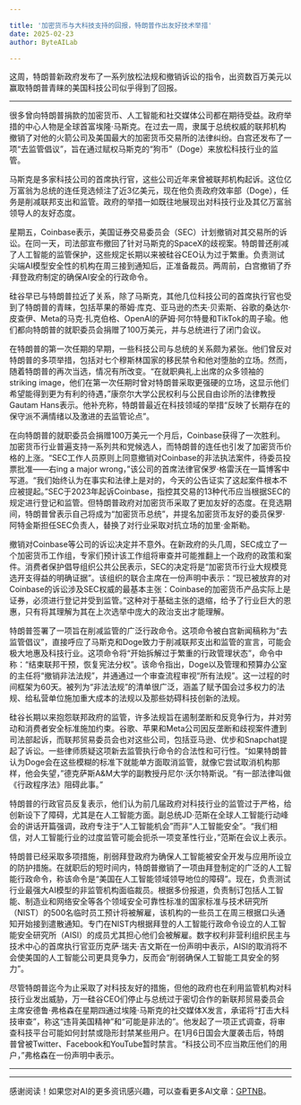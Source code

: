 ```yaml
---

title: '加密货币与大科技支持的回报，特朗普作出友好技术举措'
date: 2025-02-23
author: ByteAILab

---
```


这周，特朗普新政府发布了一系列放松法规和撤销诉讼的指令，出资数百万美元以赢取特朗普青睐的美国科技公司似乎得到了回报。

---
很多曾向特朗普捐款的加密货币、人工智能和社交媒体公司都在期待受益。政府举措的中心人物是全球首富埃隆·马斯克。在过去一周，隶属于总统权威的联邦机构撤销了对他的火箭公司及美国最大的加密货币交易所的法律纠纷。白宫还发布了一项“去监管倡议”，旨在通过赋权马斯克的“狗币”（Doge）来放松科技行业的监管。

马斯克是多家科技公司的首席执行官，这些公司近年来曾被联邦机构起诉。这位亿万富翁为总统的连任竞选倾注了近3亿美元，现在他负责政府效率部（Doge），任务是削减联邦支出和监管。政府的举措一如既往地展现出对科技行业及其亿万富翁领导人的友好态度。

星期五，Coinbase表示，美国证券交易委员会（SEC）计划撤销对其交易所的诉讼。在同一天，司法部宣布撤回了针对马斯克的SpaceX的歧视案。特朗普还削减了人工智能的监管保护，这些规定长期以来被硅谷CEO认为过于繁重。负责测试尖端AI模型安全性的机构在周三接到通知后，正准备裁员。两周前，白宫撤销了乔·拜登政府制定的确保AI安全的行政命令。

硅谷早已与特朗普拉近了关系，除了马斯克，其他几位科技公司的首席执行官也受到了特朗普的青睐，包括苹果的蒂姆·库克、亚马逊的杰夫·贝索斯、谷歌的桑达尔·皮查伊、Meta的马克·扎克伯格、OpenAI的萨姆·阿尔特曼和TikTok的周子瑜。他们都向特朗普的就职委员会捐赠了100万美元，并与总统进行了闭门会议。

在特朗普的第一次任期的早期，一些科技公司与总统的关系颇为紧张。他们曾反对特朗普的多项举措，包括对七个穆斯林国家的移民禁令和他对堕胎的立场。然而，随着特朗普的再次当选，情况有所改变。“在就职典礼上出席的众多领袖的 striking image，他们在第一次任期时曾对特朗普采取更强硬的立场，这显示他们希望能得到更为有利的待遇，”康奈尔大学公民权利与公民自由诊所的法律教授Gautam Hans表示。他补充称，特朗普最近在科技领域的举措“反映了长期存在的保守派不满情绪以及激进的去监管论点”。

在向特朗普的就职委员会捐赠100万美元一个月后，Coinbase获得了一次胜利。加密货币行业普遍支持一系列共和党候选人，而特朗普的连任也引发了加密货币价格的上涨。“SEC工作人员原则上同意撤销对Coinbase的非法执法案件，待委员投票批准——右ing a major wrong，”该公司的首席法律官保罗·格雷沃在一篇博客中写道。“我们始终认为在事实和法律上是对的，今天的公告证实了这起案件根本不应被提起。”SEC于2023年起诉Coinbase，指控其交易的13种代币应当根据SEC的规定进行登记和监管。但特朗普政府对加密货币采取了更加友好的态度。在竞选期间，特朗普曾表示自己将成为“加密货币总统”，并提名加密货币友好的委员保罗·阿特金斯担任SEC负责人，替换了对行业采取对抗立场的加里·金斯勒。

撤销对Coinbase等公司的诉讼决定并不意外。在新政府的头几周，SEC成立了一个加密货币工作组，专家们预计该工作组将审查并可能推翻上一个政府的政策和案件。消费者保护倡导组织公共公民表示，SEC的决定将是“加密货币行业大规模竞选开支得益的明确证据”。该组织的联合主席在一份声明中表示：“现已被放弃的对Coinbase的诉讼涉及SEC权威的最基本主张：Coinbase的加密货币产品实际上是证券，必须进行登记并受到监管。”这种对于基础主张的退缩，给予了行业巨大的恩惠，只有将其理解为其在上次选举中庞大的政治支出才能理解。

特朗普签署了一项旨在削减监管的广泛行政命令。这项命令被白宫新闻稿称为“去监管倡议”，直接呼应了马斯克和Doge致力于削减联邦支出和监管的宣言，可能会极大地惠及科技行业。这项命令将“开始拆解过于繁重的行政管理状态”，命令中称：“结束联邦干预，恢复宪法分权”。该命令指出，Doge以及管理和预算办公室的主任将“撤销非法法规”，并通通过一个审查流程审视“所有法规”。这一过程的时间框架为60天。被列为“非法法规”的清单很广泛，涵盖了赋予国会过多权力的法规、给私营单位施加重大成本的法规以及那些妨碍科技创新的法规。

硅谷长期以来抱怨联邦政府的监管，许多法规旨在遏制垄断和反竞争行为，并对劳动和消费者安全标准施加约束。谷歌、苹果和Meta公司因反垄断和歧视案件遭到司法部起诉，而联邦贸易委员会也对这些公司，包括亚马逊、优步和Snapchat提起了诉讼。一些律师质疑这项新去监管执行命令的合法性和可行性。“如果特朗普认为Doge会在这些模糊的标准下就能单方面取消监管，就像它尝试取消机构那样，他会失望，”德克萨斯A&M大学的副教授丹尼尔·沃尔特斯说。“有一部法律叫做《行政程序法》阻碍此事。”

特朗普的行政官员反复表示，他们认为前几届政府对科技行业的监管过于严格，给创新设下了障碍，尤其是在人工智能方面。副总统JD·范斯在全球人工智能行动峰会的讲话开篇强调，政府专注于“人工智能机会”而非“人工智能安全”。“我们相信，对人工智能行业的过度监管可能会扼杀一项变革性行业，”范斯在会议上表示。

特朗普已经采取多项措施，削弱拜登政府为确保人工智能被安全开发与应用所设立的防护措施。在就职后的短时间内，特朗普撤销了一项由拜登制定的广泛的人工智能行政命令，称该命令是“美国在人工智能领域领导地位的障碍”。现在，负责测试行业最强大AI模型的非监管机构面临裁员。根据多份报道，负责制订包括人工智能、制造业和网络安全等各个领域安全可靠性标准的国家标准与技术研究所（NIST）的500名临时员工预计将被解雇，该机构的一些员工在周三根据口头通知开始接到遣散通知。专门在NIST内根据拜登的人工智能行政命令设立的人工智能安全研究所（AISI）的成员尤其担心他们会被解雇。数字权利非营利组织民主与技术中心的首席执行官亚历克萨·瑞夫·吉文斯在一份声明中表示，AISI的取消将不会使美国的人工智能公司更具竞争力，反而会“削弱确保人工智能工具安全的努力”。

尽管特朗普迄今为止采取了对科技友好的措施，但他的政府也在利用监管机构对科技行业发出威胁，万一硅谷CEO们停止与总统过于密切合作的新联邦贸易委员会主席安德鲁·弗格森在星期四通过埃隆·马斯克的社交媒体X发言，承诺将“打击大科技审查”，称这“违背美国精神”和“可能是非法的”。他发起了一项正式调查，将审查科技平台可能如何封禁或隐形封禁某些用户。在1月6日国会大厦袭击后，特朗普曾被Twitter、Facebook和YouTube暂时禁言。“科技公司不应当欺压他们的用户，”弗格森在一份声明中表示。

---
---
感谢阅读！如果您对AI的更多资讯感兴趣，可以查看更多AI文章：[GPTNB](https://gptnb.com)。